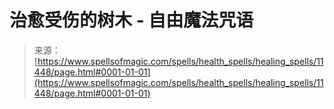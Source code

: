 <!--yml

category: 未分类

date: 2024-06-12 18:48:39

-->

# 治愈受伤的树木 - 自由魔法咒语

> 来源：[https://www.spellsofmagic.com/spells/health_spells/healing_spells/11448/page.html#0001-01-01](https://www.spellsofmagic.com/spells/health_spells/healing_spells/11448/page.html#0001-01-01)
